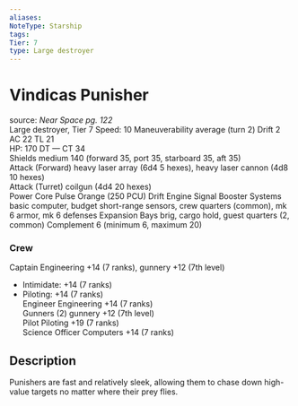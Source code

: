 ```yaml
---
aliases: 
NoteType: Starship
tags: 
Tier: 7
type: Large destroyer
---
```


# Vindicas Punisher

source:  _Near Space pg. 122_  
Large destroyer, Tier 7 
Speed: 10
Maneuverability average (turn 2)
Drift 2  
AC 22
TL 21  
HP: 170
DT —
CT 34  
Shields medium 140 (forward 35, port 35, starboard 35, aft 35)  
Attack (Forward) heavy laser array (6d4
5 hexes), heavy laser cannon (4d8
10 hexes)  
Attack (Turret) coilgun (4d4
20 hexes)  
Power Core Pulse Orange (250 PCU)
Drift Engine Signal Booster
Systems basic computer, budget short-range sensors, crew quarters (common), mk 6 armor, mk 6 defenses
Expansion Bays brig, cargo hold, guest quarters (2, common)
Complement 6 (minimum 6, maximum 20)

### Crew

Captain Engineering +14 (7 ranks), gunnery +12 (7th level)
  - Intimidate: +14 (7 ranks)
  - Piloting: +14 (7 ranks)  
Engineer Engineering +14 (7 ranks)  
Gunners (2) gunnery +12 (7th level)  
Pilot Piloting +19 (7 ranks)  
Science Officer Computers +14 (7 ranks)

## Description

Punishers are fast and relatively sleek, allowing them to chase down high-value targets no matter where their prey flies.
